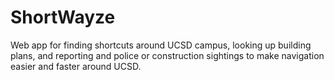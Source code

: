 # ShortWayze

Web app for finding shortcuts around UCSD campus, looking up building plans, and reporting and police or construction sightings to make navigation easier and faster around UCSD.
